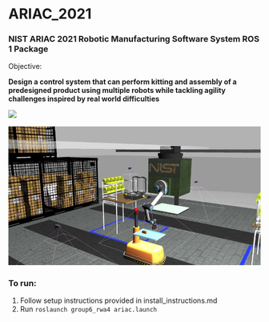 # ARIAC_2021
### NIST ARIAC 2021 Robotic Manufacturing Software System ROS 1 Package

Objective:

**Design a control system that can perform kitting and assembly of a predesigned product using multiple robots while tackling agility challenges inspired by real world difficulties**

<a href="#"><img src="/README/ariac_2021_gif_1.gif"  height="480"></a>


[![ariac_2021_screenshot_1](/README/ariac_2021_screenshot_1.jpg)](#)


### To run:
1. Follow setup instructions provided in install_instructions.md
2. Run `roslaunch group6_rwa4 ariac.launch`
